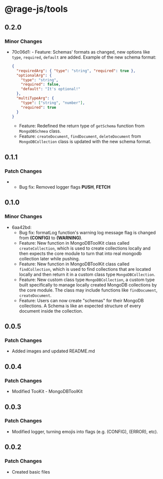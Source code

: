 # @rage-js/tools

## 0.2.0

### Minor Changes

- 70c06d1: - Feature: Schemas' formats as changed, new options like `type`, `required`, `default` are added. Example of the new schema format:
  ```json
  {
    "requiredArg": { "type": "string", "required": true },
    "optionalArg": {
      "type": "string",
      "required": false,
      "default": "It's optional!"
    },
    "multiTypeArg": {
      "type": ["string", "number"],
      "required": true
    }
  }
  ```
  - Feature: Redefined the return type of `getSchema` function from `MongoDBSchmea` class.
  - Feature: `createDocument`, `findDocument`, `deleteDocument` from `MongoDBCollection` class is updated with the new schema format.

## 0.1.1

### Patch Changes

- - Bug fix: Removed logger flags **PUSH**, **FETCH**

## 0.1.0

### Minor Changes

- 6aa42bd:
  - Bug fix: formatLog function's warning log message flag is changed from **(CONFIG)** to **(WARNING)**.
  - Feature: New function in MongoDBToolKit class called `createCollection`, which is used to create collections locally and then expects the core module to turn that into real mongodb collection later while pushing.
  - Feature: New function in MongoDBToolKit class called `findCollection`, which is used to find collections that are located locally and then return it in a custom class type `MongoDBCollection`.
  - Feature: New custom class type `MongoDBCollection`, a custom type built specifically to manage locally created MongoDB collections by the core module. The class may include functions like `findDocument`, `createDocument`.
  - Feature: Users can now create "schemas" for their MongoDB collections. A Schema is like an expected structure of every document inside the collection.

## 0.0.5

### Patch Changes

- Added images and updated README.md

## 0.0.4

### Patch Changes

- Modified TooKit - MongoDBToolKit

## 0.0.3

### Patch Changes

- Modified logger, turning emojis into flags (e.g. (CONFIG), (ERROR), etc).

## 0.0.2

### Patch Changes

- Created basic files
